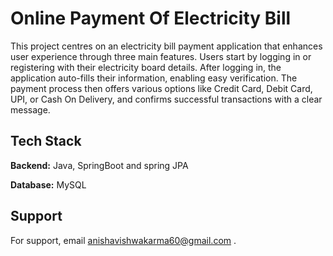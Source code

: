 
# Online Payment Of Electricity Bill

This project centres on an electricity bill payment application that enhances user experience through three main features. Users start by logging in or registering with their electricity board details. After logging in, the application auto-fills their information, enabling easy verification. The payment process then offers various options like Credit Card, Debit Card, UPI, or Cash On Delivery, and confirms successful transactions with a clear message.




## Tech Stack


**Backend:** Java, SpringBoot and spring JPA

**Database:** MySQL

## Support

For support, email anishavishwakarma60@gmail.com .

